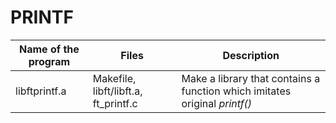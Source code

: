 # PRINTF

|**Name of the program** |**Files**|**Description**|
| ------- | ------- | ------ |
| libftprintf.a | Makefile, libft/libft.a, ft_printf.c|Make a library that contains a function which imitates original *printf()*|